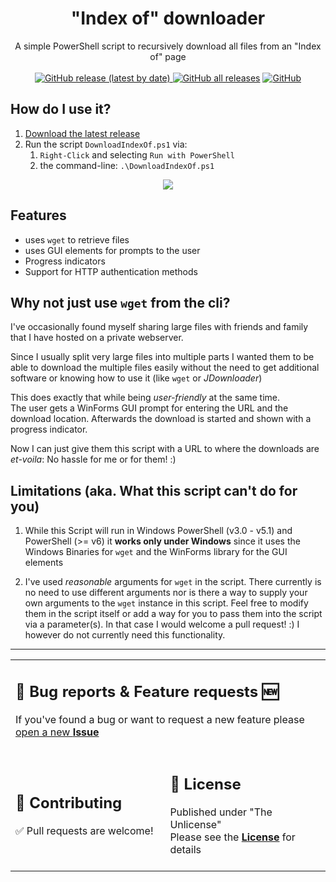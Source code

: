 <div align="center">

<h1>"Index of" downloader</h1>
<span>A simple PowerShell script to recursively download all files from an "Index of" page</span>
<br><br>
<a href="https://github.com/lazaroblanc/indexof-downloader/releases/latest"><img alt="GitHub release (latest by date)" src="https://img.shields.io/github/v/release/lazaroblanc/indexof-downloader">
<img alt="GitHub all releases" src="https://img.shields.io/github/downloads/lazaroblanc/indexof-downloader/total"></a>
<a href="./UNLICENSE"><img alt="GitHub" src="https://img.shields.io/github/license/lazaroblanc/indexof-downloader?color=informational"></a>
<br>
</div>

## How do I use it?

1. <a href="https://github.com/lazaroblanc/indexof-downloader/releases/latest">Download the latest release</a>
1. Run the script `DownloadIndexOf.ps1` via:
    1. `Right-Click` and selecting `Run with PowerShell`
    1. the command-line: `.\DownloadIndexOf.ps1`


<div align="center">
<img src="https://i.imgur.com/ectqjd1.gif">
</div>

## Features

- uses `wget` to retrieve files
- uses GUI elements for prompts to the user
- Progress indicators
- Support for HTTP authentication methods

## Why not just use `wget` from the cli?

I've occasionally found myself sharing large files with friends and family that I have hosted on a private webserver.

Since I usually split very large files into multiple parts I wanted them to be able to download the multiple files easily without the need to get additional software or knowing how to use it (like `wget` or *JDownloader*)

This does exactly that while being *user-friendly* at the same time.<br>
The user gets a WinForms GUI prompt for entering the URL and the download location.
Afterwards the download is started and shown with a progress indicator.

Now I can just give them this script with a URL to where the downloads are *et-voila*: No hassle for me or for them! :)

## Limitations (aka. What this script can't do for you)

1. While this Script will run in Windows PowerShell (v3.0 - v5.1) and PowerShell (>= v6) it **works only under Windows** since it uses the Windows Binaries for `wget` and the WinForms library for the GUI elements

1. I've used *reasonable* arguments for `wget` in the script. There currently is no need to use different arguments nor is there a way to supply your own arguments to the `wget` instance in this script. Feel free to modify them in the script itself or add a way for you to pass them into the script via a parameter(s). In that case I would welcome a pull request! :) I however do not currently need this functionality.

<div align="center">
<hr>
<table>
<tr>
<td colspan=2>
<h2>🐛 Bug reports & Feature requests 🆕</h2>
If you've found a bug or want to request a new feature please <a href="https://github.com/lazaroblanc/discord-bot/issues/new">open a new <b>Issue</b></a>
<br><br>
</td>
</tr>
<tr>
<td>
<h2>🤝 Contributing</h2>
✅ Pull requests are welcome!
<br><br>
</td>
<td>
<h2>📃 License</h2>
Published under "The Unlicense"<br>
Please see the <a href="./UNLICENSE"><b>License</b></a> for details
<br><br>
</td>
</tr>
</table>
</div>